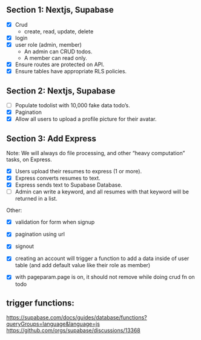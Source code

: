 ## Section 1: Nextjs, Supabase
- [x] Crud
    - create, read, update, delete
- [x] login
- [x] user role (admin, member)
    - An admin can CRUD todos.
    - A member can read only.
- [x] Ensure routes are protected on API.
- [x] Ensure tables have appropriate RLS policies.

## Section 2: Nextjs, Supabase
- [ ] Populate todolist with 10,000 fake data todo’s.
- [x] Pagination
- [x] Allow all users to upload a profile picture for their avatar.

## Section 3: Add Express
Note: We will always do file processing, and other “heavy computation” tasks, on Express.
- [x] Users upload their resumes to express (1 or more).
- [x] Express converts resumes to text.
- [x] Express sends text to Supabase Database.
- [ ] Admin can write a keyword, and all resumes with that keyword will be returned in a list.

Other: 
- [x] validation for form when signup
- [x] pagination using url
- [x] signout
- [x] creating an account will trigger a function to add a data inside of user table (and add default value like their role as member)
- [x] with pageparam.page is on, it should not remove while doing crud fn on todo


## trigger functions:
https://supabase.com/docs/guides/database/functions?queryGroups=language&language=js
https://github.com/orgs/supabase/discussions/13368
